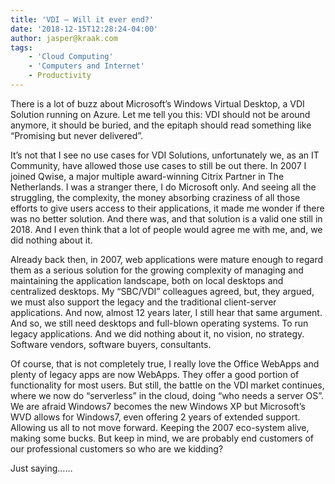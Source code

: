 ```yaml
---
title: 'VDI – Will it ever end?'
date: '2018-12-15T12:28:24-04:00'
author: jasper@kraak.com
tags:
    - 'Cloud Computing'
    - 'Computers and Internet'
    - Productivity
---
```


There is a lot of buzz about Microsoft’s Windows Virtual Desktop, a VDI Solution running on Azure. Let me tell you this: VDI should not be around anymore, it should be buried, and the epitaph should read something like “Promising but never delivered”.

It’s not that I see no use cases for VDI Solutions, unfortunately we, as an IT Community, have allowed those use cases to still be out there. In 2007 I joined Qwise, a major multiple award-winning Citrix Partner in The Netherlands. I was a stranger there, I do Microsoft only. And seeing all the struggling, the complexity, the money absorbing craziness of all those efforts to give users access to their applications, it made me wonder if there was no better solution. And there was, and that solution is a valid one still in 2018. And I even think that a lot of people would agree me with me, and, we did nothing about it.

Already back then, in 2007, web applications were mature enough to regard them as a serious solution for the growing complexity of managing and maintaining the application landscape, both on local desktops and centralized desktops. My “SBC/VDI” colleagues agreed, but, they argued, we must also support the legacy and the traditional client-server applications. And now, almost 12 years later, I still hear that same argument. And so, we still need desktops and full-blown operating systems. To run legacy applications. And we did nothing about it, no vision, no strategy. Software vendors, software buyers, consultants.

Of course, that is not completely true, I really love the Office WebApps and plenty of legacy apps are now WebApps. They offer a good portion of functionality for most users. But still, the battle on the VDI market continues, where we now do “serverless” in the cloud, doing “who needs a server OS”. We are afraid Windows7 becomes the new Windows XP but Microsoft’s WVD allows for Windows7, even offering 2 years of extended support. Allowing us all to not move forward. Keeping the 2007 eco-system alive, making some bucks. But keep in mind, we are probably end customers of our professional customers so who are we kidding?

Just saying……